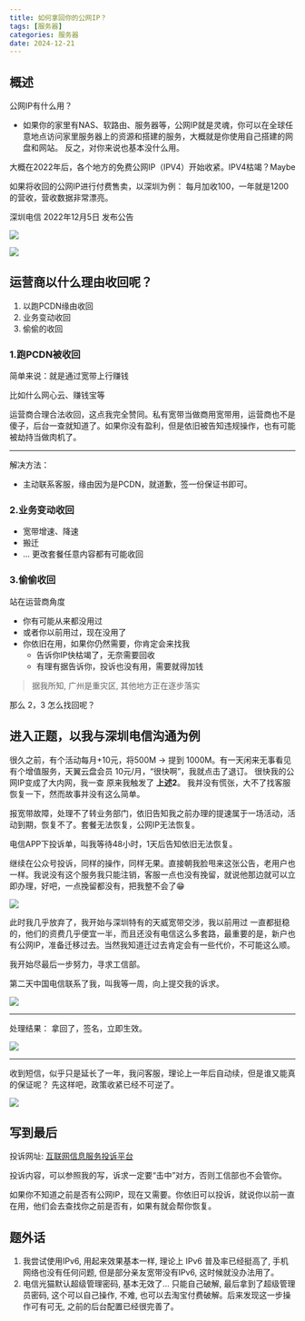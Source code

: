 ```yaml
---
title: 如何拿回你的公网IP？
tags: [服务器]
categories: 服务器
date: 2024-12-21
---
```


## 概述

公网IP有什么用？

- 如果你的家里有NAS、软路由、服务器等，公网IP就是灵魂，你可以在全球任意地点访问家里服务器上的资源和搭建的服务，大概就是你使用自己搭建的网盘和网站。 反之，对你来说也基本没什么用。

大概在2022年后，各个地方的免费公网IP（IPV4）开始收紧。IPV4枯竭？Maybe

如果将收回的公网IP进行付费售卖，以深圳为例： 每月加收100，一年就是1200的营收，营收数据非常漂亮。

深圳电信 2022年12月5日 发布公告

![](https://gcore.jsdelivr.net/gh/itangqiao/pic@main/blog/202412270100931.webp)

![](https://fastly.picsum.photos/id/866/250/400.jpg?hmac=--CQLmtrZmlJdCpAgTS1KtT02LXokXOWhe-6bPJoz1Q)

## 运营商以什么理由收回呢？

1. 以跑PCDN缘由收回
2. 业务变动收回
3. 偷偷的收回

### 1.跑PCDN被收回

简单来说：就是通过宽带上行赚钱

比如什么网心云、赚钱宝等

运营商合理合法收回，这点我完全赞同。私有宽带当做商用宽带用，运营商也不是傻子，后台一查就知道了。如果你没有盈利，但是依旧被告知违规操作，也有可能被劫持当做肉机了。

---

解决方法：

- 主动联系客服，缘由因为是PCDN，就道歉，签一份保证书即可。

### 2.业务变动收回

- 宽带增速、降速
- 搬迁
- ... 更改套餐任意内容都有可能收回

### 3.偷偷收回

站在运营商角度

- 你有可能从来都没用过
- 或者你以前用过，现在没用了
- 你依旧在用，如果你仍然需要，你肯定会来找我
  - 告诉你IP快枯竭了，无奈需要回收
  - 有理有据告诉你，投诉也没有用，需要就得加钱

> 据我所知, 广州是重灾区, 其他地方正在逐步落实

那么 2，3 怎么找回呢？

## 进入正题，以我与深圳电信沟通为例

很久之前，有个活动每月+10元，将500M → 提到 1000M。有一天闲来无事看见有个增值服务，天翼云盘会员 10元/月，“很快啊”，我就点击了退订。 很快我的公网IP变成了大内网，我一查 原来我触发了 **上述2**。 我并没有慌张，大不了找客服恢复一下，然而故事并没有这么简单。

报宽带故障，处理不了转业务部门，依旧告知我之前办理的提速属于一场活动，活动到期，恢复不了。套餐无法恢复，公网IP无法恢复。

电信APP下投诉单，叫我等待48小时，1天后告知依旧无法恢复。

继续在公众号投诉，同样的操作，同样无果。直接朝我脸甩来这张公告，老用户也一样。我说没有这个服务我只能注销，客服一点也没有挽留，就说他那边就可以立即办理，好吧，一点挽留都没有，把我整不会了😁

![](https://gcore.jsdelivr.net/gh/itangqiao/pic@main/blog/202412270055914.webp)

此时我几乎放弃了，我开始与深圳特有的天威宽带交涉，我以前用过 一直都挺稳的，他们的资费几乎便宜一半，而且还没有电信这么多套路，最重要的是，新户也有公网IP，准备迁移过去。当然我知道迁过去肯定会有一些代价，不可能这么顺。

我开始尽最后一步努力，寻求工信部。

第二天中国电信联系了我，叫我等一周，向上提交我的诉求。

![](https://gcore.jsdelivr.net/gh/itangqiao/pic@main/blog/202412270056012.web)

---

处理结果： 拿回了，签名，立即生效。

![](https://gcore.jsdelivr.net/gh/itangqiao/pic@main/blog/202412270057577.webp)

---

收到短信，似乎只是延长了一年，我问客服，理论上一年后自动续，但是谁又能真的保证呢？ 先这样吧，政策收紧已经不可逆了。

![](https://gcore.jsdelivr.net/gh/itangqiao/pic@main/blog/202412270057676.webp)

## 写到最后

投诉网址: [互联网信息服务投诉平台](https://hlwtsxt.miit.gov.cn/#/complaint/default)

投诉内容，可以参照我的写，诉求一定要“击中”对方，否则工信部也不会管你。

如果你不知道之前是否有公网IP，现在又需要。你依旧可以投诉，就说你以前一直在用，他们会去查找你之前是否有，如果有就会帮你恢复。

## 题外话

1. 我尝试使用IPv6, 用起来效果基本一样, 理论上 IPv6 普及率已经挺高了, 手机网络也没有任何问题, 但是部分亲友宽带没有IPv6, 这时候就没办法用了。
2. 电信光猫默认超级管理密码, 基本无效了... 只能自己破解, 最后拿到了超级管理员密码, 这个可以自己操作, 不难, 也可以去淘宝付费破解。后来发现这一步操作可有可无, 之前的后台配置已经很完善了。
